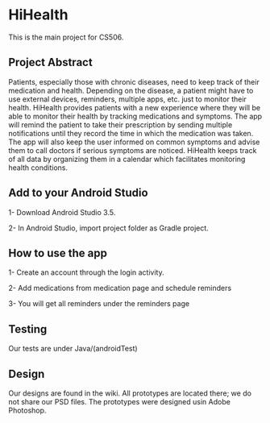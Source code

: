 # HiHealth

This is the main project for CS506.

## Project Abstract

Patients, especially those with chronic diseases, need to keep track of their medication and health. Depending on the disease, a patient might have to use external devices, reminders, multiple apps, etc. just to monitor their health. HiHealth provides patients with a new experience where they will be able to monitor their health by tracking medications and symptoms. The app will remind the patient to take their prescription by sending multiple notifications until they record the time in which the medication was taken. The app will also keep the user informed on common symptoms and advise them to call doctors if serious symptoms are noticed. HiHealth keeps track of all data by organizing them in a calendar which facilitates monitoring health conditions.


## Add to your Android Studio

1- Download Android Studio 3.5.

2- In Android Studio, import project folder as Gradle project.


## How to use the app

1- Create an account through the login activity.

2- Add medications from medication page and schedule reminders

3- You will get all reminders under the reminders page


## Testing

Our tests are under Java/(androidTest)

## Design

Our designs are found in the wiki. All prototypes are located there; we do not share our PSD files.
The prototypes were designed usin Adobe Photoshop.
